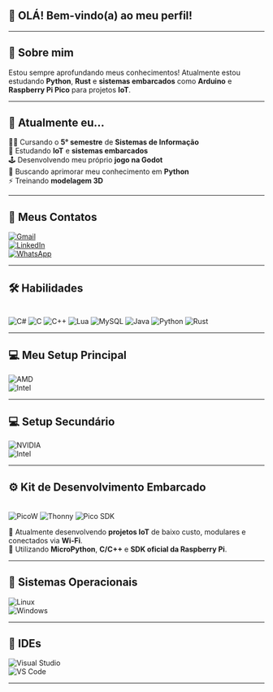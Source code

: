 ## 👋 OLÁ! Bem-vindo(a) ao meu perfil!

---

## 🧠 Sobre mim  
Estou sempre aprofundando meus conhecimentos! Atualmente estou estudando **Python**, **Rust** e **sistemas embarcados** como **Arduino** e **Raspberry Pi Pico** para projetos **IoT**.

---

## 🚀 Atualmente eu...

👩‍💻 Cursando o **5° semestre** de **Sistemas de Informação**  
🥽 Estudando **IoT** e **sistemas embarcados**  
🕹 Desenvolvendo meu próprio **jogo na Godot**  
🐍 Buscando aprimorar meu conhecimento em **Python**  
⚡️ Treinando **modelagem 3D**

---

## 🔗 Meus Contatos  
[![Gmail](https://img.shields.io/badge/Gmail-D14836?style=for-the-badge&logo=gmail&logoColor=white)](mailto:ryanmesquitadamasceno@gmail.com)  
[![LinkedIn](https://img.shields.io/badge/LinkedIn-0A66C2?style=for-the-badge&logo=linkedin&logoColor=white)](https://www.linkedin.com/in/ryan-damasceno-823285288/)  
[![WhatsApp](https://img.shields.io/badge/WhatsApp-25D366?style=for-the-badge&logo=whatsapp&logoColor=white)](https://wa.me/qr/BBRYFKR7HDGXJ1)

---

## 🛠 Habilidades  

<div style="display: inline_block"><br>
<img align="center" alt="C#" src="https://img.shields.io/badge/C%23-239120?style=for-the-badge&logo=c-sharp&logoColor=white"> 
<img align="center" alt="C" src="https://img.shields.io/badge/C-00599C?style=for-the-badge&logo=c&logoColor=white">
<img align="center" alt="C++" src="https://img.shields.io/badge/C%2B%2B-00599C?style=for-the-badge&logo=c%2B%2B&logoColor=white">
<img align="center" alt="Lua" src="https://img.shields.io/badge/Lua-2C2D72?style=for-the-badge&logo=lua&logoColor=white">
<img align="center" alt="MySQL" src="https://img.shields.io/badge/MySQL-00000F?style=for-the-badge&logo=mysql&logoColor=white">
<img align="center" alt="Java" src="https://img.shields.io/badge/Java-ED8B00?style=for-the-badge&logo=openjdk&logoColor=white">
<img align="center" alt="Python" src="https://img.shields.io/badge/Python-3776AB?style=for-the-badge&logo=python&logoColor=white">
<img align="center" alt="Rust" src="https://img.shields.io/badge/Rust-000000?style=for-the-badge&logo=rust&logoColor=white">
</div>


---

## 💻 Meu Setup Principal  

![AMD](https://img.shields.io/badge/AMD-Radeon_RX_7600-ED1C24?style=for-the-badge&logo=amd&logoColor=white)  
![Intel](https://img.shields.io/badge/Intel-Core_i5_12th_Gen-0071C5?style=for-the-badge&logo=intel&logoColor=white)

---

## 💻 Setup Secundário  

![NVIDIA](https://img.shields.io/badge/NVIDIA-GTX_1650-76B900?style=for-the-badge&logo=nvidia&logoColor=white)  
![Intel](https://img.shields.io/badge/Intel-Core_i5_11th_Gen-0071C5?style=for-the-badge&logo=intel&logoColor=white)

---

## ⚙️ Kit de Desenvolvimento Embarcado  

<div style="display: inline_block"><br>
<img align="center" alt="PicoW" src="https://img.shields.io/badge/Raspberry_Pi_Pico_W-CC0000?style=for-the-badge&logo=raspberrypi&logoColor=white"> 
<img align="center" alt="Thonny" src="https://img.shields.io/badge/Thonny-5C2D91?style=for-the-badge&logo=python&logoColor=white">
<img align="center" alt="Pico SDK" src="https://img.shields.io/badge/Pico_SDK-009639?style=for-the-badge&logo=c&logoColor=white">
</div>

📡 Atualmente desenvolvendo **projetos IoT** de baixo custo, modulares e conectados via **Wi-Fi**.  
🧩 Utilizando **MicroPython**, **C/C++** e **SDK oficial da Raspberry Pi**.

---

## 💾 Sistemas Operacionais  

![Linux](https://img.shields.io/badge/Linux-FCC624?style=for-the-badge&logo=linux&logoColor=black)  
![Windows](https://img.shields.io/badge/Windows-11-0078D6?style=for-the-badge&logo=windows&logoColor=white)

---

## 🧰 IDEs  

![Visual Studio](https://img.shields.io/badge/Visual_Studio-5C2D91?style=for-the-badge&logo=visual%20studio&logoColor=white)  
![VS Code](https://img.shields.io/badge/Visual_Studio_Code-0078D4?style=for-the-badge&logo=visual%20studio%20code&logoColor=white)

---
